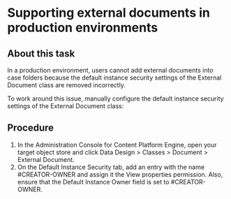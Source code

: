 # Supporting external documents in production environments

## About this task

In a production environment, users cannot add external documents into case folders because the
default instance security settings of the External Document class are removed incorrectly.

To work around this issue, manually configure the default instance security settings of the
External Document class:

## Procedure

1. In the Administration Console for Content Platform Engine, open your
target object store and click Data Design > Classes > Document > External Document.
2. On the Default Instance Security tab, add an entry with the name
#CREATOR-OWNER and assign it the View properties permission. Also, ensure
that the Default Instance Owner field is set to
#CREATOR-OWNER.